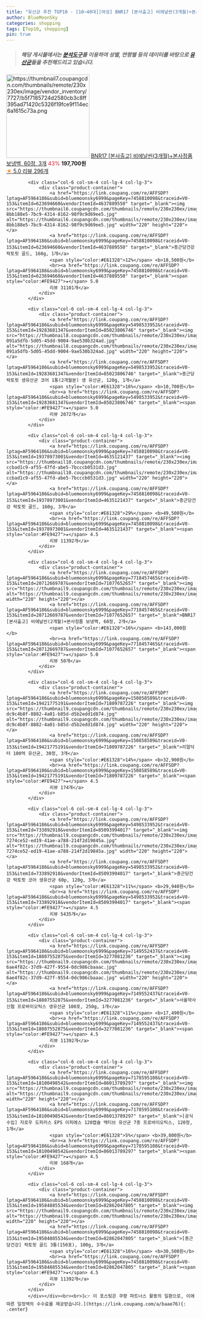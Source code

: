 ```yaml
---
title: "유산균 추천 TOP10 - [10~40대][여성] BNR17 [본사출고] 비에날씬(3개월)+본사정품 보냉백, 60정, 3개"
author: BlueMoonSky
categories: shopping
tags: [Top10, shopping]
pin: true
---
```


> ##### 해당 게시물에서는 [**분석도구**](https://itemscout.io/)를 이용하여 **성별**, **연령별** 등의 데이터를 바탕으로 [**유산균**](https://link.coupang.com/a/baae76)들을 추천해드리고 있습니다.
<div class="container"><div class="row">
            <div class="col-6 col-sm-4 col-lg-4 col-lg-3">
                <div class="product-container">
                    <a href="https://link.coupang.com/re/AFFSDP?lptag=AF5964186&subid=bluemoonsky6999&pageKey=7718457465&traceid=V0-153&itemId=20708017960&vendorItemId=4872156860" target="_blank"><img src="https://thumbnail7.coupangcdn.com/thumbnails/remote/230x230ex/image/vendor_inventory/7727/b5f7185724d2580cb3c8ff395ad71420c5326f19fce9f114ec6a1615c73a.png" alt="https://thumbnail7.coupangcdn.com/thumbnails/remote/230x230ex/image/vendor_inventory/7727/b5f7185724d2580cb3c8ff395ad71420c5326f19fce9f114ec6a1615c73a.png" width="220" height="220"></a>
                    <a href="https://link.coupang.com/re/AFFSDP?lptag=AF5964186&subid=bluemoonsky6999&pageKey=7718457465&traceid=V0-153&itemId=20708017960&vendorItemId=4872156860" target="_blank">BNR17 [본사출고] 비에날씬(3개월)+본사정품 보냉백, 60정, 3개</a>
                    <span style="color:#E61328">43%</span> <b>197,700원</b>
                    <br><a href="https://link.coupang.com/re/AFFSDP?lptag=AF5964186&subid=bluemoonsky6999&pageKey=7718457465&traceid=V0-153&itemId=20708017960&vendorItemId=4872156860" target="_blank"><span style="color:#FE9427">★</span> 5.0
                    리뷰 296개</a>
                </div>
            </div>
            
            <div class="col-6 col-sm-4 col-lg-4 col-lg-3">
                <div class="product-container">
                    <a href="https://link.coupang.com/re/AFFSDP?lptag=AF5964186&subid=bluemoonsky6999&pageKey=7458810098&traceid=V0-153&itemId=623694660&vendorItemId=4637889550" target="_blank"><img src="https://thumbnail6.coupangcdn.com/thumbnails/remote/230x230ex/image/retail/images/4343601915698949-8bb188e5-7bc9-4314-8162-98f9c9d69ee5.jpg" alt="https://thumbnail6.coupangcdn.com/thumbnails/remote/230x230ex/image/retail/images/4343601915698949-8bb188e5-7bc9-4314-8162-98f9c9d69ee5.jpg" width="220" height="220"></a>
                    <a href="https://link.coupang.com/re/AFFSDP?lptag=AF5964186&subid=bluemoonsky6999&pageKey=7458810098&traceid=V0-153&itemId=623694660&vendorItemId=4637889550" target="_blank">종근당건강 락토핏 골드, 160g, 1개</a>
                    <span style="color:#E61328">12%</span> <b>18,500원</b>
                    <br><a href="https://link.coupang.com/re/AFFSDP?lptag=AF5964186&subid=bluemoonsky6999&pageKey=7458810098&traceid=V0-153&itemId=623694660&vendorItemId=4637889550" target="_blank"><span style="color:#FE9427">★</span> 5.0
                    리뷰 31101개</a>
                </div>
            </div>
            
            <div class="col-6 col-sm-4 col-lg-4 col-lg-3">
                <div class="product-container">
                    <a href="https://link.coupang.com/re/AFFSDP?lptag=AF5964186&subid=bluemoonsky6999&pageKey=5498533952&traceid=V0-153&itemId=19283681347&vendorItemId=85023806746" target="_blank"><img src="https://thumbnail8.coupangcdn.com/thumbnails/remote/230x230ex/image/retail/images/2415923950498863-091a5dfb-5d05-45dd-9004-9ae530b324ad.jpg" alt="https://thumbnail8.coupangcdn.com/thumbnails/remote/230x230ex/image/retail/images/2415923950498863-091a5dfb-5d05-45dd-9004-9ae530b324ad.jpg" width="220" height="220"></a>
                    <a href="https://link.coupang.com/re/AFFSDP?lptag=AF5964186&subid=bluemoonsky6999&pageKey=5498533952&traceid=V0-153&itemId=19283681347&vendorItemId=85023806746" target="_blank">종근당 락토핏 생유산균 코어 1통(2개월분) 생 유산균, 120g, 1개</a>
                    <span style="color:#E61328">16%</span> <b>10,700원</b>
                    <br><a href="https://link.coupang.com/re/AFFSDP?lptag=AF5964186&subid=bluemoonsky6999&pageKey=5498533952&traceid=V0-153&itemId=19283681347&vendorItemId=85023806746" target="_blank"><span style="color:#FE9427">★</span> 5.0
                    리뷰 2072개</a>
                </div>
            </div>
            
            <div class="col-6 col-sm-4 col-lg-4 col-lg-3">
                <div class="product-container">
                    <a href="https://link.coupang.com/re/AFFSDP?lptag=AF5964186&subid=bluemoonsky6999&pageKey=7458810098&traceid=V0-153&itemId=19378973001&vendorItemId=4635121437" target="_blank"><img src="https://thumbnail10.coupangcdn.com/thumbnails/remote/230x230ex/image/retail/images/3671191756727377-ccbad1c9-af55-47fd-abe5-7bcccb0531d3.jpg" alt="https://thumbnail10.coupangcdn.com/thumbnails/remote/230x230ex/image/retail/images/3671191756727377-ccbad1c9-af55-47fd-abe5-7bcccb0531d3.jpg" width="220" height="220"></a>
                    <a href="https://link.coupang.com/re/AFFSDP?lptag=AF5964186&subid=bluemoonsky6999&pageKey=7458810098&traceid=V0-153&itemId=19378973001&vendorItemId=4635121437" target="_blank">종근당건강 락토핏 골드, 160g, 3개</a>
                    <span style="color:#E61328">29%</span> <b>49,500원</b>
                    <br><a href="https://link.coupang.com/re/AFFSDP?lptag=AF5964186&subid=bluemoonsky6999&pageKey=7458810098&traceid=V0-153&itemId=19378973001&vendorItemId=4635121437" target="_blank"><span style="color:#FE9427">★</span> 4.5
                    리뷰 11392개</a>
                </div>
            </div>
            
            <div class="col-6 col-sm-4 col-lg-4 col-lg-3">
                <div class="product-container">
                    <a href="https://link.coupang.com/re/AFFSDP?lptag=AF5964186&subid=bluemoonsky6999&pageKey=7718457465&traceid=V0-153&itemId=20712669787&vendorItemId=71077652657" target="_blank"><img src="https://thumbnail9.coupangcdn.com/thumbnails/remote/230x230ex/image/vendor_inventory/d29d/99bb61817cb073b5d2675916aba6eec65b17a9f890e55ea84dcc1c7cb270.png" alt="https://thumbnail9.coupangcdn.com/thumbnails/remote/230x230ex/image/vendor_inventory/d29d/99bb61817cb073b5d2675916aba6eec65b17a9f890e55ea84dcc1c7cb270.png" width="220" height="220"></a>
                    <a href="https://link.coupang.com/re/AFFSDP?lptag=AF5964186&subid=bluemoonsky6999&pageKey=7718457465&traceid=V0-153&itemId=20712669787&vendorItemId=71077652657" target="_blank">BNR17 [본사출고] 비에날씬(2개월)+본사정품 보냉백, 60정, 2개</a>
                    <span style="color:#E61328">16%</span> <b>143,000원</b>
                    <br><a href="https://link.coupang.com/re/AFFSDP?lptag=AF5964186&subid=bluemoonsky6999&pageKey=7718457465&traceid=V0-153&itemId=20712669787&vendorItemId=71077652657" target="_blank"><span style="color:#FE9427">★</span> 5.0
                    리뷰 50개</a>
                </div>
            </div>
            
            <div class="col-6 col-sm-4 col-lg-4 col-lg-3">
                <div class="product-container">
                    <a href="https://link.coupang.com/re/AFFSDP?lptag=AF5964186&subid=bluemoonsky6999&pageKey=150858589&traceid=V0-153&itemId=19421775191&vendorItemId=71809787226" target="_blank"><img src="https://thumbnail9.coupangcdn.com/thumbnails/remote/230x230ex/image/retail/images/8667624485350688-dc9c4b8f-8882-4a01-b85d-d5b2edd1d874.jpg" alt="https://thumbnail9.coupangcdn.com/thumbnails/remote/230x230ex/image/retail/images/8667624485350688-dc9c4b8f-8882-4a01-b85d-d5b2edd1d874.jpg" width="220" height="220"></a>
                    <a href="https://link.coupang.com/re/AFFSDP?lptag=AF5964186&subid=bluemoonsky6999&pageKey=150858589&traceid=V0-153&itemId=19421775191&vendorItemId=71809787226" target="_blank">리얼닥터 100억 유산균, 30정, 3개</a>
                    <span style="color:#E61328">14%</span> <b>32,900원</b>
                    <br><a href="https://link.coupang.com/re/AFFSDP?lptag=AF5964186&subid=bluemoonsky6999&pageKey=150858589&traceid=V0-153&itemId=19421775191&vendorItemId=71809787226" target="_blank"><span style="color:#FE9427">★</span> 4.5
                    리뷰 174개</a>
                </div>
            </div>
            
            <div class="col-6 col-sm-4 col-lg-4 col-lg-3">
                <div class="product-container">
                    <a href="https://link.coupang.com/re/AFFSDP?lptag=AF5964186&subid=bluemoonsky6999&pageKey=5498533952&traceid=V0-153&itemId=733892918&vendorItemId=85093994017" target="_blank"><img src="https://thumbnail9.coupangcdn.com/thumbnails/remote/230x230ex/image/retail/images/2294155404330855-7274ce52-ed19-41ae-a788-214f2d19845a.jpg" alt="https://thumbnail9.coupangcdn.com/thumbnails/remote/230x230ex/image/retail/images/2294155404330855-7274ce52-ed19-41ae-a788-214f2d19845a.jpg" width="220" height="220"></a>
                    <a href="https://link.coupang.com/re/AFFSDP?lptag=AF5964186&subid=bluemoonsky6999&pageKey=5498533952&traceid=V0-153&itemId=733892918&vendorItemId=85093994017" target="_blank">종근당건강 락토핏 코어 생유산균 60p, 120g, 3개</a>
                    <span style="color:#E61328">11%</span> <b>29,940원</b>
                    <br><a href="https://link.coupang.com/re/AFFSDP?lptag=AF5964186&subid=bluemoonsky6999&pageKey=5498533952&traceid=V0-153&itemId=733892918&vendorItemId=85093994017" target="_blank"><span style="color:#FE9427">★</span> 4.5
                    리뷰 5435개</a>
                </div>
            </div>
            
            <div class="col-6 col-sm-4 col-lg-4 col-lg-3">
                <div class="product-container">
                    <a href="https://link.coupang.com/re/AFFSDP?lptag=AF5964186&subid=bluemoonsky6999&pageKey=7149552437&traceid=V0-153&itemId=18807552875&vendorItemId=3277081236" target="_blank"><img src="https://thumbnail9.coupangcdn.com/thumbnails/remote/230x230ex/image/retail/images/9599214984026483-6ae4f82c-37d9-427f-9554-0dc986cbaaac.jpg" alt="https://thumbnail9.coupangcdn.com/thumbnails/remote/230x230ex/image/retail/images/9599214984026483-6ae4f82c-37d9-427f-9554-0dc986cbaaac.jpg" width="220" height="220"></a>
                    <a href="https://link.coupang.com/re/AFFSDP?lptag=AF5964186&subid=bluemoonsky6999&pageKey=7149552437&traceid=V0-153&itemId=18807552875&vendorItemId=3277081236" target="_blank">서울약사신협 프로바이오틱스 생유산균 100포, 250g, 1개</a>
                    <span style="color:#E61328">11%</span> <b>17,490원</b>
                    <br><a href="https://link.coupang.com/re/AFFSDP?lptag=AF5964186&subid=bluemoonsky6999&pageKey=7149552437&traceid=V0-153&itemId=18807552875&vendorItemId=3277081236" target="_blank"><span style="color:#FE9427">★</span> 4.5
                    리뷰 11392개</a>
                </div>
            </div>
            
            <div class="col-6 col-sm-4 col-lg-4 col-lg-3">
                <div class="product-container">
                    <a href="https://link.coupang.com/re/AFFSDP?lptag=AF5964186&subid=bluemoonsky6999&pageKey=7178595108&traceid=V0-153&itemId=18100498542&vendorItemId=86013789297" target="_blank"><img src="https://thumbnail9.coupangcdn.com/thumbnails/remote/230x230ex/image/vendor_inventory/be50/7b8bf9289fa90ff83096c3e611bc444a3e5d745ae705a34896f337d3b511.png" alt="https://thumbnail9.coupangcdn.com/thumbnails/remote/230x230ex/image/vendor_inventory/be50/7b8bf9289fa90ff83096c3e611bc444a3e5d745ae705a34896f337d3b511.png" width="220" height="220"></a>
                    <a href="https://link.coupang.com/re/AFFSDP?lptag=AF5964186&subid=bluemoonsky6999&pageKey=7178595108&traceid=V0-153&itemId=18100498542&vendorItemId=86013789297" target="_blank">[공식수입] 자로우 도피러스 EPS 이피에스 120캡슐 액티브 유산균 7종 프로바이오틱스, 120정, 1개</a>
                    <span style="color:#E61328">5%</span> <b>39,800원</b>
                    <br><a href="https://link.coupang.com/re/AFFSDP?lptag=AF5964186&subid=bluemoonsky6999&pageKey=7178595108&traceid=V0-153&itemId=18100498542&vendorItemId=86013789297" target="_blank"><span style="color:#FE9427">★</span> 4.5
                    리뷰 168개</a>
                </div>
            </div>
            
            <div class="col-6 col-sm-4 col-lg-4 col-lg-3">
                <div class="product-container">
                    <a href="https://link.coupang.com/re/AFFSDP?lptag=AF5964186&subid=bluemoonsky6999&pageKey=7458810098&traceid=V0-153&itemId=19584885534&vendorItemId=82862047805" target="_blank"><img src="https://thumbnail9.coupangcdn.com/thumbnails/remote/230x230ex/image/vendor_inventory/3bc0/9da262961cafd1181cce5ac7734c5de9635300d14234851fb6fcffb5c680.jpg" alt="https://thumbnail9.coupangcdn.com/thumbnails/remote/230x230ex/image/vendor_inventory/3bc0/9da262961cafd1181cce5ac7734c5de9635300d14234851fb6fcffb5c680.jpg" width="220" height="220"></a>
                    <a href="https://link.coupang.com/re/AFFSDP?lptag=AF5964186&subid=bluemoonsky6999&pageKey=7458810098&traceid=V0-153&itemId=19584885534&vendorItemId=82862047805" target="_blank">[종근당건강] 락토핏 골드 3통(150포), 100g, 3개</a>
                    <span style="color:#E61328">16%</span> <b>30,500원</b>
                    <br><a href="https://link.coupang.com/re/AFFSDP?lptag=AF5964186&subid=bluemoonsky6999&pageKey=7458810098&traceid=V0-153&itemId=19584885534&vendorItemId=82862047805" target="_blank"><span style="color:#FE9427">★</span> 4.5
                    리뷰 11392개</a>
                </div>
            </div>
            </div></div><br><br>[👉 이 포스팅은 쿠팡 파트너스 활동의 일환으로, 이에 따른 일정액의 수수료를 제공받습니다.](https://link.coupang.com/a/baae76){: .center}
